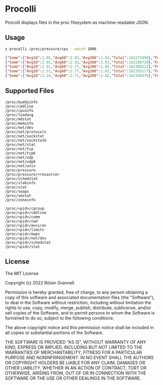 
# Procolli

Procolli displays files in the proc filesystem as machine-readable JSON.

## Usage

```bash
❯ procolli /proc/pressure/cpu --watch 1000
```

```json
{"Some":{"Avg10":2.85,"Avg60":2.83,"Avg300":1.83,"Total":162275990},"Full":{"Avg10":0.56,"Avg60":0.74,"Avg300":0.86,"Total":107276495}}
{"Some":{"Avg10":2.85,"Avg60":2.83,"Avg300":1.83,"Total":162290720},"Full":{"Avg10":0.56,"Avg60":0.74,"Avg300":0.86,"Total":107286969}}
{"Some":{"Avg10":2.51,"Avg60":2.77,"Avg300":1.82,"Total":162309222},"Full":{"Avg10":0.64,"Avg60":0.75,"Avg300":0.86,"Total":107297297}}
{"Some":{"Avg10":2.51,"Avg60":2.77,"Avg300":1.82,"Total":162335117},"Full":{"Avg10":0.64,"Avg60":0.75,"Avg300":0.86,"Total":107308164}}
{"Some":{"Avg10":2.24,"Avg60":2.71,"Avg300":1.82,"Total":162349376},"Full":{"Avg10":0.71,"Avg60":0.76,"Avg300":0.86,"Total":107318717}}
```

## Supported Files

```
/proc/buddyinfo
/proc/cmdline
/proc/cpuinfo
/proc/loadavg
/proc/mdstat
/proc/meminfo
/proc/net/dev
/proc/net/protocols
/proc/net/sockstat
/proc/net/sockstat6
/proc/net/stat
/proc/net/tcp
/proc/net/tcp6
/proc/net/udp
/proc/net/udp6
/proc/net/unix
/proc/pressure
/proc/pressure/<resource>
/proc/schedstat
/proc/slabinfo
/proc/stat
/proc/swaps
/proc/vmstat
/proc/zoneinfo
```

```
/proc/<pid>/cgroup
/proc/<pid>/cmdline
/proc/<pid>/comm
/proc/<pid>/cwd
/proc/<pid>/environ
/proc/<pid>/limits
/proc/<pid>/maps
/proc/<pid>/net/dev
/proc/<pid>/schedstat
/proc/<pid>/stat
```

## License

The MIT License

Copyright (c) 2022 Róisín Grannell

Permission is hereby granted, free of charge, to any person obtaining a copy of this software and associated documentation files (the "Software"), to deal in the Software without restriction, including without limitation the rights to use, copy, modify, merge, publish, distribute, sublicense, and/or sell copies of the Software, and to permit persons to whom the Software is furnished to do so, subject to the following conditions:

The above copyright notice and this permission notice shall be included in all copies or substantial portions of the Software.

THE SOFTWARE IS PROVIDED "AS IS", WITHOUT WARRANTY OF ANY KIND, EXPRESS OR IMPLIED, INCLUDING BUT NOT LIMITED TO THE WARRANTIES OF MERCHANTABILITY, FITNESS FOR A PARTICULAR PURPOSE AND NONINFRINGEMENT. IN NO EVENT SHALL THE AUTHORS OR COPYRIGHT HOLDERS BE LIABLE FOR ANY CLAIM, DAMAGES OR OTHER LIABILITY, WHETHER IN AN ACTION OF CONTRACT, TORT OR OTHERWISE, ARISING FROM, OUT OF OR IN CONNECTION WITH THE SOFTWARE OR THE USE OR OTHER DEALINGS IN THE SOFTWARE.
